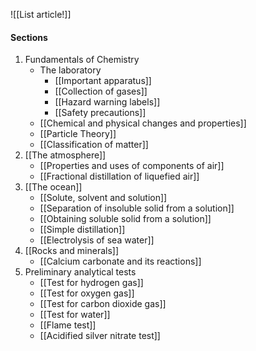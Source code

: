 ![[List article!]]

#### Sections
1. Fundamentals of Chemistry
	- The laboratory
		- [[Important apparatus]]
		- [[Collection of gases]]
		- [[Hazard warning labels]]
		- [[Safety precautions]]
	- [[Chemical and physical changes and properties]]
	- [[Particle Theory]]
	- [[Classification of matter]]
2. [[The atmosphere]]
	- [[Properties and uses of components of air]]
	- [[Fractional distillation of liquefied air]]
3. [[The ocean]]
	- [[Solute, solvent and solution]]
	- [[Separation of insoluble solid from a solution]]
	- [[Obtaining soluble solid from a solution]]
	- [[Simple distillation]]
	- [[Electrolysis of sea water]]
4. [[Rocks and minerals]]
	- [[Calcium carbonate and its reactions]]
5. Preliminary analytical tests
	- [[Test for hydrogen gas]]
	- [[Test for oxygen gas]]
	- [[Test for carbon dioxide gas]]
	- [[Test for water]]
	- [[Flame test]]
	- [[Acidified silver nitrate test]]
